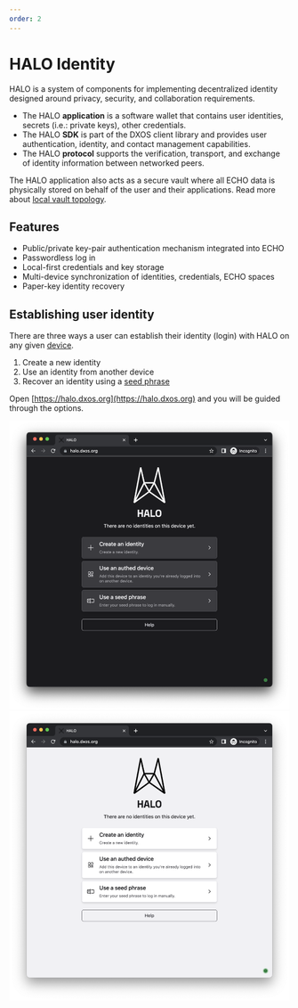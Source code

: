 ```yaml
---
order: 2
---
```


# HALO Identity

HALO is a system of components for implementing decentralized identity designed around privacy, security, and collaboration requirements.

*   The HALO **application** is a software wallet that contains user identities, secrets (i.e.: private keys), other credentials.
*   The HALO **SDK** is part of the DXOS client library and provides user authentication, identity, and contact management capabilities.
*   The HALO **protocol** supports the verification, transport, and exchange of identity information between networked peers.

The HALO application also acts as a secure vault where all ECHO data is physically stored on behalf of the user and their applications. Read more about [local vault topology](../echo/#local-vault-topology).

## Features
- Public/private key-pair authentication mechanism integrated into ECHO
- Passwordless log in
- Local-first credentials and key storage
- Multi-device synchronization of identities, credentials, ECHO spaces
- Paper-key identity recovery

## Establishing user identity

There are three ways a user can establish their identity (login) with HALO on any given [device](../glossary#device).
1. Create a new identity
2. Use an identity from another device
3. Recover an identity using a [seed phrase](../glossary#seed-phrase)

Open [https://halo.dxos.org](https://halo.dxos.org) and you will be guided through the options.

![HALO application](./images/halo-dark.png#dark)
![HALO application](./images/halo-light.png#light)
